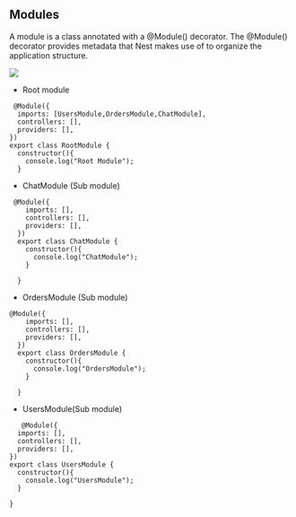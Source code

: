 ## Modules
A module is a class annotated with a @Module() decorator. The @Module() decorator provides metadata that Nest makes use of to organize the application structure.

<img src="https://docs.nestjs.com/assets/Modules_1.png">

- Root module
```nestjs
 @Module({
  imports: [UsersModule,OrdersModule,ChatModule],
  controllers: [],
  providers: [],
})
export class RootModule {
  constructor(){
    console.log("Root Module");
  }
```
- ChatModule (Sub module)
```nestjs
 @Module({
    imports: [],
    controllers: [],
    providers: [],
  })
  export class ChatModule {
    constructor(){
      console.log("ChatModule");
    }
    
  }
```
- OrdersModule (Sub module)
```nestjs
@Module({
    imports: [],
    controllers: [],
    providers: [],
  })
  export class OrdersModule {
    constructor(){
      console.log("OrdersModule");
    }
    
  }
```
- UsersModule(Sub module)
```nestjs
   @Module({
  imports: [],
  controllers: [],
  providers: [],
})
export class UsersModule {
  constructor(){
    console.log("UsersModule");
  }
  
}
```
